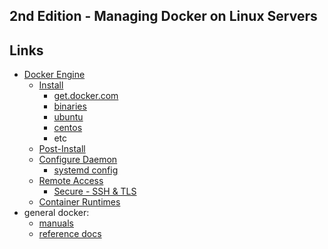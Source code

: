 ## 2nd Edition - Managing Docker on Linux Servers

## Links

- [Docker Engine](https://docs.docker.com/engine)
  - [Install](https://docs.docker.com/engine/install)
    - [get.docker.com](https://get.docker.com)
    - [binaries](https://docs.docker.com/engine/install/binaries)
    - [ubuntu](https://docs.docker.com/engine/install/ubuntu)
    - [centos](https://docs.docker.com/engine/install/centos)
    - etc
  - [Post-Install](https://docs.docker.com/engine/install/linux-postinstall)
  - [Configure Daemon](https://docs.docker.com/config/daemon)
    - [systemd config](https://docs.docker.com/config/daemon/systemd)
  - [Remote Access](https://docs.docker.com/config/daemon/remote-access)
    - [Secure - SSH & TLS](https://docs.docker.com/engine/security/protect-access)
  - [Container Runtimes](https://docs.docker.com/engine/alternative-runtimes)
- general docker:
  - [manuals](https://docs.docker.com/manuals)
  - [reference docs](https://docs.docker.com/reference)

